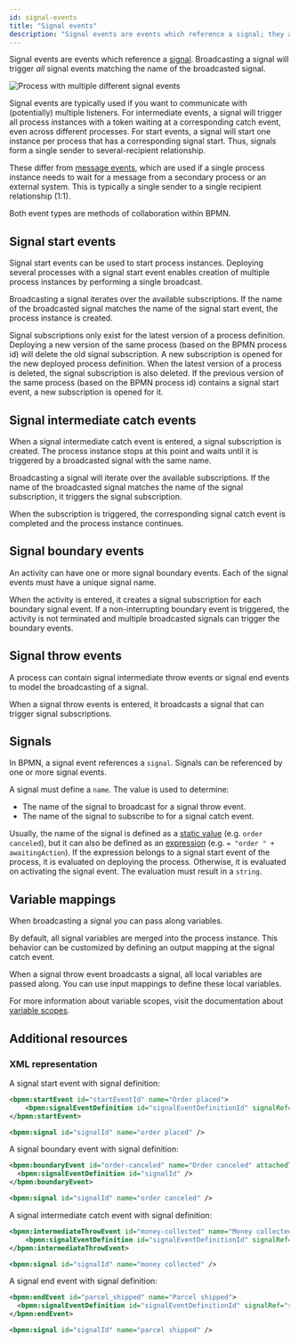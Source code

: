 ```yaml
---
id: signal-events
title: "Signal events"
description: "Signal events are events which reference a signal; they are used to wait until a matching signal is received."
---
```


Signal events are events which reference a [signal](../../../concepts/signals.md).
Broadcasting a signal will trigger _all_ signal events matching the name of the broadcasted signal.

![Process with multiple different signal events](assets/signal-events.png)

Signal events are typically used if you want to communicate with (potentially) multiple listeners. For intermediate events, a signal will trigger all process instances with a token waiting at a corresponding catch event, even across different processes. For start events, a signal will start one instance per process that has a corresponding signal start. Thus, signals form a single sender to several-recipient relationship.

These differ from [message events](/components/modeler/bpmn/message-events/message-events.md), which are used if a single process instance needs to wait for a message from a secondary process or an external system. This is typically a single sender to a single recipient relationship (1:1).

Both event types are methods of collaboration within BPMN.

## Signal start events

Signal start events can be used to start process instances. Deploying several processes with a signal start event enables
creation of multiple process instances by performing a single broadcast.

Broadcasting a signal iterates over the available subscriptions. If the name of the broadcasted signal matches the
name of the signal start event, the process instance is created.

Signal subscriptions only exist for the latest version of a process definition. Deploying a new version of the same
process (based on the BPMN process id) will delete the old signal subscription. A new subscription is opened for the
new deployed process definition. When the latest version of a process is deleted, the signal subscription is also deleted. If the previous version of the same process (based on the BPMN process id) contains a signal start event, a new subscription
is opened for it.

## Signal intermediate catch events

When a signal intermediate catch event is entered, a signal subscription is created.
The process instance stops at this point and waits until it is triggered by a broadcasted signal with the same name.

Broadcasting a signal will iterate over the available subscriptions. If the name of the broadcasted signal matches the
name of the signal subscription, it triggers the signal subscription.

When the subscription is triggered, the corresponding signal catch event is completed and the process instance continues.

## Signal boundary events

An activity can have one or more signal boundary events.
Each of the signal events must have a unique signal name.

When the activity is entered, it creates a signal subscription for each boundary signal event.
If a non-interrupting boundary event is triggered, the activity is not terminated and multiple broadcasted signals can
trigger the boundary events.

## Signal throw events

A process can contain signal intermediate throw events or signal end events to model the broadcasting of a signal.

When a signal throw events is entered, it broadcasts a signal that can trigger signal subscriptions.

## Signals

In BPMN, a signal event references a `signal`.
Signals can be referenced by one or more signal events.

A signal must define a `name`. The value is used to determine:

- The name of the signal to broadcast for a signal throw event.
- The name of the signal to subscribe to for a signal catch event.

Usually, the name of the signal is defined as a [static value](../../../concepts/expressions/#expressions-vs-static-values)
(e.g. `order canceled`), but it can also be defined as an [expression](../../../concepts/expressions/)
(e.g. `= "order " + awaitingAction`). If the expression belongs to a signal start event of the process, it is evaluated
on deploying the process. Otherwise, it is evaluated on activating the signal event. The evaluation must result in a
`string`.

## Variable mappings

When broadcasting a signal you can pass along variables.

By default, all signal variables are merged into the process instance.
This behavior can be customized by defining an output mapping at the signal catch event.

When a signal throw event broadcasts a signal, all local variables are passed along.
You can use input mappings to define these local variables.

For more information about variable scopes, visit the documentation about [variable scopes](../../../concepts/variables#variable-scopes).

## Additional resources

### XML representation

A signal start event with signal definition:

```xml
<bpmn:startEvent id="startEventId" name="Order placed">
    <bpmn:signalEventDefinition id="signalEventDefinitionId" signalRef="signalId" />
</bpmn:startEvent>

<bpmn:signal id="signalId" name="order placed" />
```

A signal boundary event with signal definition:

```xml
<bpmn:boundaryEvent id="order-canceled" name="Order canceled" attachedToRef="ActivityId">
  <bpmn:signalEventDefinition id="signalId" />
</bpmn:boundaryEvent>

<bpmn:signal id="signalId" name="order canceled" />
```

A signal intermediate catch event with signal definition:

```xml
<bpmn:intermediateThrowEvent id="money-collected" name="Money collected">
    <bpmn:signalEventDefinition id="signalEventDefinitionId" signalRef="signalId" />
</bpmn:intermediateThrowEvent>

<bpmn:signal id="signalId" name="money collected" />
```

A signal end event with signal definition:

```xml
<bpmn:endEvent id="parcel_shipped" name="Parcel shipped">
  <bpmn:signalEventDefinition id="signalEventDefinitionId" signalRef="signalId" />
</bpmn:endEvent>

<bpmn:signal id="signalId" name="parcel shipped" />
```
